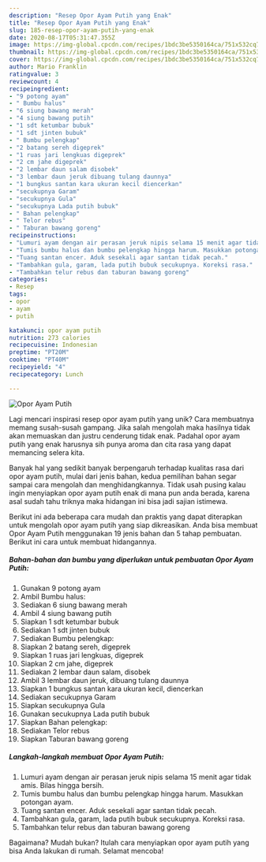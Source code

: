 ```yaml
---
description: "Resep Opor Ayam Putih yang Enak"
title: "Resep Opor Ayam Putih yang Enak"
slug: 185-resep-opor-ayam-putih-yang-enak
date: 2020-08-17T05:31:47.355Z
image: https://img-global.cpcdn.com/recipes/1bdc3be5350164ca/751x532cq70/opor-ayam-putih-foto-resep-utama.jpg
thumbnail: https://img-global.cpcdn.com/recipes/1bdc3be5350164ca/751x532cq70/opor-ayam-putih-foto-resep-utama.jpg
cover: https://img-global.cpcdn.com/recipes/1bdc3be5350164ca/751x532cq70/opor-ayam-putih-foto-resep-utama.jpg
author: Mario Franklin
ratingvalue: 3
reviewcount: 4
recipeingredient:
- "9 potong ayam"
- " Bumbu halus"
- "6 siung bawang merah"
- "4 siung bawang putih"
- "1 sdt ketumbar bubuk"
- "1 sdt jinten bubuk"
- " Bumbu pelengkap"
- "2 batang sereh digeprek"
- "1 ruas jari lengkuas digeprek"
- "2 cm jahe digeprek"
- "2 lembar daun salam disobek"
- "3 lembar daun jeruk dibuang tulang daunnya"
- "1 bungkus santan kara ukuran kecil diencerkan"
- "secukupnya Garam"
- "secukupnya Gula"
- "secukupnya Lada putih bubuk"
- " Bahan pelengkap"
- " Telor rebus"
- " Taburan bawang goreng"
recipeinstructions:
- "Lumuri ayam dengan air perasan jeruk nipis selama 15 menit agar tidak amis. Bilas hingga bersih."
- "Tumis bumbu halus dan bumbu pelengkap hingga harum. Masukkan potongan ayam."
- "Tuang santan encer. Aduk sesekali agar santan tidak pecah."
- "Tambahkan gula, garam, lada putih bubuk secukupnya. Koreksi rasa."
- "Tambahkan telur rebus dan taburan bawang goreng"
categories:
- Resep
tags:
- opor
- ayam
- putih

katakunci: opor ayam putih 
nutrition: 273 calories
recipecuisine: Indonesian
preptime: "PT20M"
cooktime: "PT40M"
recipeyield: "4"
recipecategory: Lunch

---
```



![Opor Ayam Putih](https://img-global.cpcdn.com/recipes/1bdc3be5350164ca/751x532cq70/opor-ayam-putih-foto-resep-utama.jpg)

Lagi mencari inspirasi resep opor ayam putih yang unik? Cara membuatnya memang susah-susah gampang. Jika salah mengolah maka hasilnya tidak akan memuaskan dan justru cenderung tidak enak. Padahal opor ayam putih yang enak harusnya sih punya aroma dan cita rasa yang dapat memancing selera kita.



Banyak hal yang sedikit banyak berpengaruh terhadap kualitas rasa dari opor ayam putih, mulai dari jenis bahan, kedua pemilihan bahan segar sampai cara mengolah dan menghidangkannya. Tidak usah pusing kalau ingin menyiapkan opor ayam putih enak di mana pun anda berada, karena asal sudah tahu triknya maka hidangan ini bisa jadi sajian istimewa.


Berikut ini ada beberapa cara mudah dan praktis yang dapat diterapkan untuk mengolah opor ayam putih yang siap dikreasikan. Anda bisa membuat Opor Ayam Putih menggunakan 19 jenis bahan dan 5 tahap pembuatan. Berikut ini cara untuk membuat hidangannya.

<!--inarticleads1-->

##### Bahan-bahan dan bumbu yang diperlukan untuk pembuatan Opor Ayam Putih:

1. Gunakan 9 potong ayam
1. Ambil  Bumbu halus:
1. Sediakan 6 siung bawang merah
1. Ambil 4 siung bawang putih
1. Siapkan 1 sdt ketumbar bubuk
1. Sediakan 1 sdt jinten bubuk
1. Sediakan  Bumbu pelengkap:
1. Siapkan 2 batang sereh, digeprek
1. Siapkan 1 ruas jari lengkuas, digeprek
1. Siapkan 2 cm jahe, digeprek
1. Sediakan 2 lembar daun salam, disobek
1. Ambil 3 lembar daun jeruk, dibuang tulang daunnya
1. Siapkan 1 bungkus santan kara ukuran kecil, diencerkan
1. Sediakan secukupnya Garam
1. Siapkan secukupnya Gula
1. Gunakan secukupnya Lada putih bubuk
1. Siapkan  Bahan pelengkap:
1. Sediakan  Telor rebus
1. Siapkan  Taburan bawang goreng




<!--inarticleads2-->

##### Langkah-langkah membuat Opor Ayam Putih:

1. Lumuri ayam dengan air perasan jeruk nipis selama 15 menit agar tidak amis. Bilas hingga bersih.
1. Tumis bumbu halus dan bumbu pelengkap hingga harum. Masukkan potongan ayam.
1. Tuang santan encer. Aduk sesekali agar santan tidak pecah.
1. Tambahkan gula, garam, lada putih bubuk secukupnya. Koreksi rasa.
1. Tambahkan telur rebus dan taburan bawang goreng




Bagaimana? Mudah bukan? Itulah cara menyiapkan opor ayam putih yang bisa Anda lakukan di rumah. Selamat mencoba!
